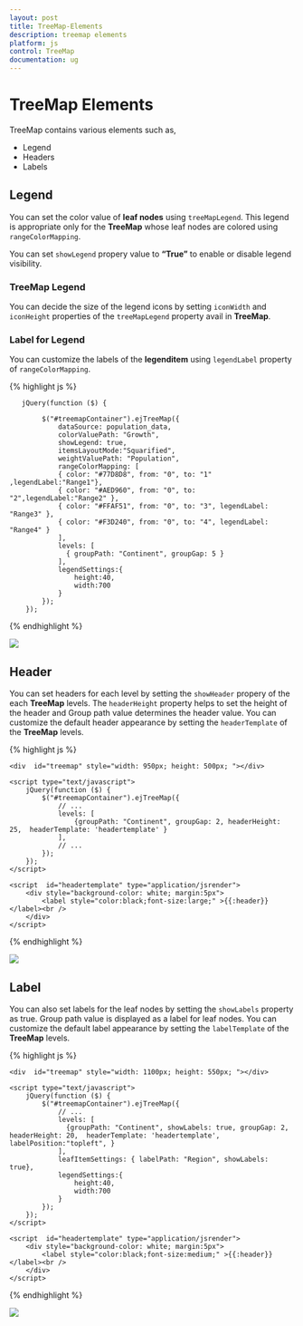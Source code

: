 ```yaml
---
layout: post
title: TreeMap-Elements
description: treemap elements
platform: js
control: TreeMap
documentation: ug
---
```


# TreeMap Elements

TreeMap contains various elements such as,

* Legend
* Headers
* Labels

## Legend

You can set the color value of **leaf nodes** using `treeMapLegend`. This legend is appropriate only for the **TreeMap** whose leaf nodes are colored using `rangeColorMapping`.

You can set `showLegend` propery value to **“True”** to enable or disable legend visibility.

### TreeMap Legend

You can decide the size of the legend icons by setting `iconWidth` and `iconHeight` properties of the `treeMapLegend` property avail in **TreeMap**.

### Label for Legend

You can customize the labels of the **legenditem** using `legendLabel` property of `rangeColorMapping`. 

{% highlight js %}

       jQuery(function ($) {

            $("#treemapContainer").ejTreeMap({
                dataSource: population_data,
                colorValuePath: "Growth",
                showLegend: true,
                itemsLayoutMode:"Squarified",
                weightValuePath: "Population",
                rangeColorMapping: [
                { color: "#77D8D8", from: "0", to: "1" ,legendLabel:"Range1"},
                { color: "#AED960", from: "0", to: "2",legendLabel:"Range2" },
                { color: "#FFAF51", from: "0", to: "3", legendLabel: "Range3" },
                { color: "#F3D240", from: "0", to: "4", legendLabel: "Range4" }
                ],                   
                levels: [
                  { groupPath: "Continent", groupGap: 5 }
                ],
                legendSettings:{					
					height:40,
					width:700
				}
            });
        });



{% endhighlight %}



![]("/js/TreeMap/TreeMap-Elements_images/TreeMap-Elements_img1.png")

## Header

You can set headers for each level by setting the `showHeader` propery of the each **TreeMap** levels. The `headerHeight` property helps to set the height of the header and Group path value determines the header value. You can customize the default header appearance by setting the `headerTemplate` of the **TreeMap** levels.

{% highlight js %}

    <div  id="treemap" style="width: 950px; height: 500px; "></div>
    
    <script type="text/javascript">
        jQuery(function ($) {
            $("#treemapContainer").ejTreeMap({
                // ...             
                levels: [
                    {groupPath: "Continent", groupGap: 2, headerHeight: 25,  headerTemplate: 'headertemplate' }
                ],
                // ...             
            });
        }); 
    </script>     

    <script  id="headertemplate" type="application/jsrender">
        <div style="background-color: white; margin:5px">
            <label style="color:black;font-size:large;" >{{:header}}</label><br />            
        </div>                        
    </script>                      


{% endhighlight %}



![]("/js/TreeMap/TreeMap-Elements_images/TreeMap-Elements_img2.png")

## Label

You can also set labels for the leaf nodes by setting the `showLabels` property as true. Group path value is displayed as a label for leaf nodes. You can customize the default label appearance by setting the `labelTemplate` of the **TreeMap** levels.

{% highlight js %}

    <div  id="treemap" style="width: 1100px; height: 550px; "></div>
    
    <script type="text/javascript">
        jQuery(function ($) {
            $("#treemapContainer").ejTreeMap({
                // ...                 
                levels: [
                  {groupPath: "Continent", showLabels: true, groupGap: 2, headerHeight: 20,  headerTemplate: 'headertemplate', labelPosition:"topleft", }
                ],  
                leafItemSettings: { labelPath: "Region", showLabels: true},
                legendSettings:{					
				    height:40,
					width:700
			    }             
            });
        }); 
    </script>     

    <script  id="headertemplate" type="application/jsrender">
        <div style="background-color: white; margin:5px">
            <label style="color:black;font-size:medium;" >{{:header}}</label><br />            
        </div>                        
    </script>             


{% endhighlight %}



![]("/js/TreeMap/TreeMap-Elements_images/TreeMap-Elements_img3.png")

